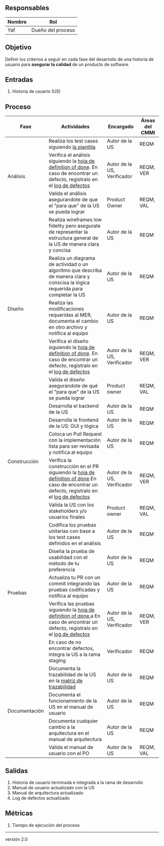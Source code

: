 ## Responsables

| Nombre  | Rol   |
|---------|-------|
|   Yaf    | Dueño del proceso |

## Objetivo
Definir los criterios a seguir en cada fase del desarrollo de una historia de usuario para **asegurar la calidad** de un producto de software.

## Entradas
1. Historia de usuario (US)

## Proceso

<table>
  <thead>
    <tr>
      <th>Fase</th>
      <th>Actividades</th>
      <th>Encargado</th>
      <th>Áreas del CMMI</th>
    </tr>
  </thead>
  <tbody>
    <tr>
      <td rowspan="3">Análisis</td>
      <td>Realiza los test cases siguiendo <a href="https://docs.google.com/spreadsheets/d/1Tkbytq4iCU267aPgDj8ovtal7dWti_ZrTjLsHNSGnQU/edit#gid=416828571">la plantilla</a> </td>
      <td>Autor de la US</td>
      <td>REQM</td>
    </tr>
    <tr>
      <td>Verifica el análisis siguiendo la <a href="https://docs.google.com/spreadsheets/d/1IgZc7QfV-ERe5NN4mzPMR0jwJEriAZw02rgkx8LZxTk/edit#gid=267543590">hoja de definition of done</a>. En caso de encontrar un defecto, registralo en  el <a href="">log de defectos</a></td>
      <td>Autor de la US, Verificador</td>
      <td>REQM, VER</td>
    </tr>
    <tr>
      <td>Valida el análisis asegurandote de que el "para que" de la US se pueda lograr</td>
      <td>Product Owner</td>
      <td>REQM, VAL</td>
    </tr>
    <tr>
      <td rowspan="5">Diseño</td>
      <td>Realiza wireframes low fidelity pero asegurate de representar la estructura general de la US de manera clara y concisa</td>
      <td>Autor de la US</td>
      <td>REQM</td>
    </tr>
    <tr>
      <td>Realiza un diagrama de actividad o un algoritmo que describa de manera clara y conscisa la lógica requerida para completar la US<a></a></td>
      <td>Autor de la US</td>
      <td>REQM</td>
    </tr>
    <tr>
      <td>Realiza las modificaciones requeridas al MER, documenta el cambio en otro archivo y notifica al equipo</td>
      <td>Autor de la US</td>
      <td>REQM</td>
    </tr>
    <tr>
      <td>Verifica el diseño siguiendo la <a href="https://docs.google.com/spreadsheets/d/1IgZc7QfV-ERe5NN4mzPMR0jwJEriAZw02rgkx8LZxTk/edit#gid=267543590">hoja de definition of done</a>. En caso de encontrar un defecto, registralo en el <a href="">log de defectos</a></td>
      <td>Autor de la US, Verificador</td>
      <td>REQM, VER</td>
    </tr>
    <tr>
      <td>Valida el diseño asegurandote de qué el "para que" de la US se pueda lograr</td>
      <td>Product owner</td>
      <td>REQM, VAL</td>
    <tr>
      <td rowspan="5">Construcción</td>
      <td>Desarrolla el backend de la US</td>
      <td>Autor de la US</td>
      <td>REQM</td>
    </tr>
    <tr>
        <td>Desarrolla le frontend de la US: GUI y lógica</td>
        <td>Autor de la US</td>
        <td>REQM</td>
    </tr>
    <tr>
        <td>Coloca un Pull Request con la implementación lista para ser revisada y notifica al equipo</td>
        <td>Autor de la US</td>
        <td>REQM</td>
    </tr>
    <tr>
        <td>Verifica la construcción en el PR siguiendo la <a href="https://docs.google.com/spreadsheets/d/1IgZc7QfV-ERe5NN4mzPMR0jwJEriAZw02rgkx8LZxTk/edit#gid=267543590">hoja de definition of done</a>.En caso de encontrar un defecto, registralo en  el <a href="https://docs.google.com/spreadsheets/d/1p7jjni0co6IECTxC1ZdccV9jmnQxoqOTV6jjng3B4EQ/edit#gid=1803474303">log de defectos</a></td>
        <td>Autor de la US, Verificador</td>
        <td>REQM, VER</td>
    </tr>
    <tr>
        <td>Valida la US con los stakeholders y/o usuarios finales</td>
        <td>Product owner</td>
        <td>REQM, VAL</td>
    </tr>
   <tr>
      <td rowspan="5">Pruebas</td>
      <td>Codifica los pruebas unitarias con base a los test cases definidos en el análisis</td>
      <td>Autor de la US</td>
      <td>REQM</td>
    </tr>
    <tr>
        <td>Diseña la prueba de usabilidad con el método de tu preferencia</td>
        <td>Autor de la US</td>
        <td>REQM</td>
    </tr>
    <tr>
        <td> Actualiza tu PR con un commit integrando las pruebas codificadas y notifica al equipo</td>
        <td>Autor de la US</td>
        <td>REQM</td>
    </tr>
    <tr>
    <td>Verifica las pruebas siguiendo la <a href="https://docs.google.com/spreadsheets/d/1IgZc7QfV-ERe5NN4mzPMR0jwJEriAZw02rgkx8LZxTk/edit#gid=267543590" >hoja de definition of done.</a>a En caso de encontrar un defecto, registralo en el <a href="https://docs.google.com/spreadsheets/d/1p7jjni0co6IECTxC1ZdccV9jmnQxoqOTV6jjng3B4EQ/edit#gid=297985474">log de defectos</a></td>
        <td>Autor de la US, Verificador</td>
        <td>REQM, VER</td>
    </tr>
    <tr>
        <td>En caso de no encontrar defectos, integra la US a la rama staging</td>
        <td>Verificador</td>
        <td>REQM</td>
    </tr>
    <tr>
      <td rowspan="5">Documentación</td>
      <td>Documenta la trazabilidad de la US en la<a> <a href="https://docs.google.com/spreadsheets/d/1iEOBChW8HzQvdpJSUsqMirMwRWsya-CJEX0GfbMqniA/edit#gid=0">matriz de trazabilidad</a></td>
      <td>Autor de la US</td>
      <td>REQM</td>
    </tr>
    <tr>
        <td>Documenta el funcionamiento de la US en el manual de usuario</td>
        <td>Autor de la US</td>
        <td>REQM</td>
    </tr>
    <tr>
        <td>Documenta cualquier cambio a la arquitectura en el manual de arquitectura</td>
        <td>Autor de la US</td>
        <td>REQM</td>
    </tr>
    <tr>
        <td>Valida el manual de usuario con el PO</td>
        <td>Autor de la US</td>
        <td>REQM, VAL</td>
    </tr>
    
  </tbody>
</table>

## Salidas
1. Historia de usuario terminada e integrada a la rama de desarrollo
2. Manual de usuario actualizado con la US
3. Manual de arquitectura actualizado
4. Log de defectos actualizado

## Métricas
1. Tiempo de ejecución del proceso

***
versión 2.0
